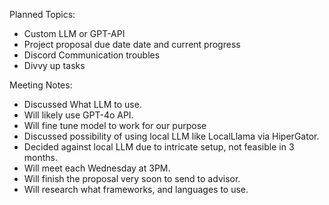 
Planned Topics:

- Custom LLM or GPT-API
- Project proposal due date date and current progress
- Discord Communication troubles
- Divvy up tasks


Meeting Notes:

- Discussed What LLM to use.
- Will likely use GPT-4o API.
- Will fine tune model to work for our purpose
- Discussed possibility of using local LLM like LocalLlama via HiperGator.
- Decided against local LLM due to intricate setup, not feasible in 3 months.
- Will meet each Wednesday at 3PM.
- Will finish the proposal very soon to send to advisor.
- Will research what frameworks, and languages to use.
